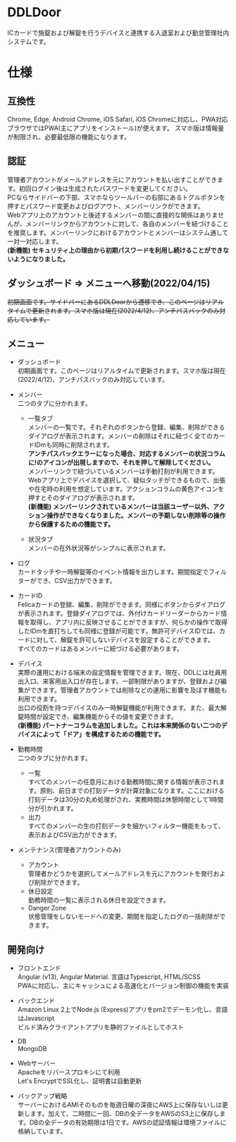 # DDLDoor
ICカードで施錠および解錠を行うデバイスと連携する入退室および勤怠管理社内システムです。

# 仕様
## 互換性
Chrome, Edge, Android Chrome, iOS Safari, iOS Chromeに対応し、PWA対応ブラウザではPWA(主にアプリをインストール)が使えます。
スマホ版は情報量が制限され、必要最低限の機能になります。


## 認証
管理者アカウントがメールアドレスを元にアカウントを払い出すことができます。初回ログイン後は生成されたパスワードを変更してください。<br>
PCならサイドバーの下部、スマホならツールバーの右部にあるトグルボタンを押すとパスワード変更およびログアウト、メンバーリンクができます。<br>
Webアプリ上のアカウントと後述するメンバーの間に直接的な関係はありませんが、メンバーリンクからアカウントに対して、各自のメンバーを紐づけることを推奨します。メンバーリンクにおけるアカウントとメンバーはシステム通して一対一対応します。<br>
**(新機能) セキュリティ上の理由から初期パスワードを利用し続けることができないようになりました。**

## ダッシュボード => メニューへ移動(2022/04/15)
~~初期画面です。サイドバーにあるDDLDoorから遷移でき、このページはリアルタイムで更新されます。スマホ版は現在(2022/4/12)、アンチパスバックのみ対応しています。~~

## メニュー
- ダッシュボード<br>
初期画面です。このページはリアルタイムで更新されます。スマホ版は現在(2022/4/12)、アンチパスバックのみ対応しています。

- メンバー<br>
二つのタブに分かれます。
  - 一覧タブ<br>
  メンバーの一覧です。それぞれのボタンから登録、編集、削除ができるダイアログが表示されます。メンバーの削除はそれに紐づく全てのカードIDmも同時に削除されます。<br>**アンチパスバックエラーになった場合、対応するメンバーの状況コラムに!のアイコンが出現しますので、それを押して解除してください。**<br>メンバーリンクで紐づいているメンバーは手動打刻が利用できます。Webアプリ上でデバイスを選択して、疑似タッチができるもので、出張や在宅時の利用を想定しています。アクションコラムの黄色アイコンを押すとそのダイアログが表示されます。<br>
  **(新機能) メンバーリンクされているメンバーは当該ユーザー以外、アクション操作ができなくなりました。メンバーの予期しない削除等の操作から保護するための機能です。**
  
  - 状況タブ<br>
  メンバーの在外状況等がシンプルに表示されます。

- ログ<br>
カードタッチや一時解錠等のイベント情報を出力します。期間指定でフィルターができ、CSV出力ができます。

- カードID<br>
Felicaカードの登録、編集、削除ができます。同様にボタンからダイアログが表示されます。登録ダイアログでは、外付けカードリーダーからカード情報を取得し、アプリ内に反映させることができますが、何らかの操作で取得したIDmを直打ちしても同様に登録が可能です。無許可デバイスIDでは、カードに対して、解錠を許可しないデバイスを設定することができます。<br>
すべてのカードはあるメンバーに紐づける必要があります。

- デバイス<br>
実際の運用における端末の設定情報を管理できます。現在、DDLには社員用出入口、来客用出入口が存在します。一部制限がありますが、登録および編集ができます。管理者アカウントでは削除などの運用に影響を及ぼす機能も利用できます。<br>
出口の役割を持つデバイスのみ一時解錠機能が利用できます。また、最大解錠時間が設定でき、編集機能からその値を変更できます。<br>
**(新機能) パートナーコラムを追加しました。これは本来関係のない二つのデバイスによって「ドア」を構成するための機能です。**

- 勤務時間<br>
二つのタブに分かれます。
  - 一覧<br>
  すべてのメンバーの任意月における勤務時間に関する情報が表示されます。原則、前日までの打刻データが計算対象になります。ここにおける打刻データは30分の丸め処理がされ、実務時間は休憩時間として1時間分が引かれます。
  - 出力<br>
  すべてのメンバーの生の打刻データを細かいフィルター機能をもって、表示およびCSV出力ができます。
  
- メンテナンス(管理者アカウントのみ)<br>
  - アカウント<br>
  管理者かどうかを選択してメールアドレスを元にアカウントを発行および削除ができます。
  - 休日設定<br>
  勤務時間の一覧に表示される休日を設定できます。
  - Danger Zone<br>
  状態管理をしないモードへの変更、期間を指定したログの一括削除ができます。

## 開発向け
- フロントエンド<br>
  Angular (v13), Angular Material. 言語はTypescript, HTML/SCSS<br>
  PWAに対応し、主にキャッシュによる高速化とバージョン制御の機能を実装

- バックエンド<br>
  Amazon Linux 2上でNode.js (Express)アプリをpm2でデーモン化し、言語はJavascript<br>
  ビルド済みクライアントアプリを静的ファイルとしてホスト

- DB<br>
  MongoDB

- Webサーバー<br>
  Apacheをリバースプロキシにて利用<br>
  Let's EncryptでSSL化し、証明書は自動更新<br>

- バックアップ戦略<br>
  サーバーにおけるAMIそのものを毎週日曜の深夜にAWS上に保存ないしは更新します。加えて、二時間に一回、DBの全データをAWSのS3上に保存します。DBの全データの有効期限は1日です。AWSの認証情報は環境ファイルに格納しています。

